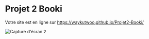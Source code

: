# Projet 2 Booki

Votre site est en ligne sur https://waykutwoo.github.io/Projet2-Booki/



![Capture d'écran 2](https://user-images.githubusercontent.com/106766135/206191755-0b090fb7-069c-4be8-882e-99a7889d3f56.png)
